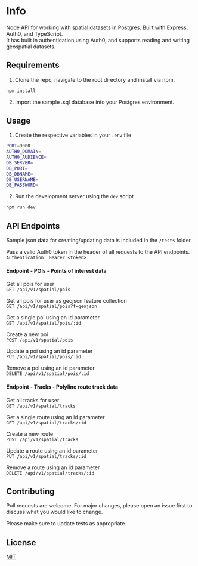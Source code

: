 # Info

Node API for working with spatial datasets in Postgres. Built with Express, Auth0, and TypeScript.  
It has built in authentication using Auth0, and supports reading and writing geospatial datasets.  

## Requirements

1. Clone the repo, navigate to the root directory and install via npm. 

```bash
npm install
```

2. Import the sample .sql database into your Postgres environment. 

## Usage

1. Create the respective variables in your `.env` file
```bash
PORT=9000
AUTH0_DOMAIN=
AUTH0_AUDIENCE=
DB_SERVER=
DB_PORT=
DB_DBNAME=
DB_USERNAME=
DB_PASSWORD=
```

2. Run the development server using the `dev` script
```bash
npm run dev
```

## API Endpoints

Sample json data for creating/updating data is included in the `/tests` folder.

Pass a valid Auth0 token in the header of all requests to the API endpoints.  
`Authentication: Bearer <token>`

#### Endpoint - POIs - Points of interest data

Get all pois for user  
`GET /api/v1/spatial/pois`

Get all pois for user as geojson feature collection  
`GET /api/v1/spatial/pois?f=geojson`

Get a single poi using an id parameter  
`GET /api/v1/spatial/pois/:id`

Create a new poi  
`POST /api/v1/spatial/pois`

Update a poi using an id parameter  
`PUT /api/v1/spatial/pois/:id`

Remove a poi using an id parameter  
`DELETE /api/v1/spatial/pois/:id`

#### Endpoint - Tracks - Polyline route track data

Get all tracks for user  
`GET /api/v1/spatial/tracks`

Get a single route using an id parameter  
`GET /api/v1/spatial/tracks/:id`

Create a new route  
`POST /api/v1/spatial/tracks`

Update a route using an id parameter  
`PUT /api/v1/spatial/tracks/:id`

Remove a route using an id parameter  
`DELETE /api/v1/spatial/tracks/:id`

## Contributing

Pull requests are welcome. For major changes, please open an issue first to discuss what you would like to change.

Please make sure to update tests as appropriate.

## License

[MIT](https://choosealicense.com/licenses/mit/)
